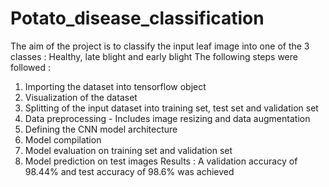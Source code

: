 # Potato_disease_classification
The aim of the project is to classify the input leaf image into one of the 3 classes : Healthy, late blight and early blight
The following steps were followed :
1. Importing the dataset into tensorflow object
2. Visualization of the dataset
3. Splitting of the input dataset into training set, test set and validation set
4. Data preprocessing - Includes image resizing and data augmentation
5. Defining the CNN model architecture
6. Model compilation
7. Model evaluation on training set and validation set
8. Model prediction on test images
Results : A validation accuracy of 98.44% and test accuracy of 98.6% was achieved
